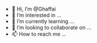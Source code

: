 - 👋 Hi, I’m @Ghaffai
- 👀 I’m interested in ...
- 🌱 I’m currently learning ...
- 💞️ I’m looking to collaborate on ...
- 📫 How to reach me ...

<!---
Ghaffai/Ghaffai is a ✨ special ✨ repository because its `README.md` (this file) appears on your GitHub profile.
You can click the Preview link to take a look at your changes.
--->
